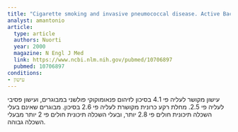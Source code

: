 ```yaml
---
title: "Cigarette smoking and invasive pneumococcal disease. Active Bacterial Core Surveillance Team"
analyst: amantonio
article:
  type: article
  authors: Nuorti
  year: 2000
  magazine: N Engl J Med
  link: https://www.ncbi.nlm.nih.gov/pubmed/10706897
  pubmed: 10706897
conditions:
- עישון
---
```


עישון מקושר לעליה פי 4.1 בסיכון לזיהום פנאומוקוקי פולשני במבוגרים, ועישון פסיבי לעליה פי 2.5.
מחלת רקע כרונית מקושרת לעליה פי 2.6 בסיכון. מבוגרים שאינם בעלי השכלה תיכונית חולים פי 2.8 יותר, ובעלי השכלה תיכונית חולים פי 2 יותר מבעלי השכלה גבוהה.
